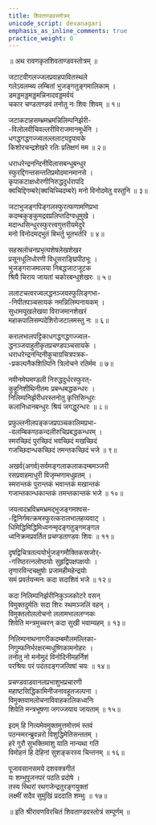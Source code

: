 ```yaml
---  
title: शिवताण्डवस्तोत्रम्  
unicode_script: devanagari  
emphasis_as_inline_comments: true  
practice_weight: 0  
---  
```

  
॥ अथ रावणकृतशिवताण्डवस्तोत्रम् ॥  
  
  
जटाटवीगलज्जलप्रवाहपावितस्थले  
  गलेऽवलम्ब्य लम्बितां भुजङ्गतुङ्गमालिकाम् ।  
डमड्डमड्डमड्डमन्निनादवड्डमर्वयं  
  चकार चण्डताण्डवं तनोतु नः शिवः शिवम् ॥ १॥  
  
जटाकटाहसम्भ्रमभ्रमन्निलिम्पनिर्झरी-  
     -विलोलवीचिवल्लरीविराजमानमूर्धनि ।  
धगद्धगद्धगज्ज्वलल्ललाटपट्टपावके  
      किशोरचन्द्रशेखरे रतिः प्रतिक्षणं मम ॥ २॥  
  
धराधरेन्द्रनन्दिनीविलासबन्धुबन्धुर  
      स्फुरद्दिगन्तसन्ततिप्रमोदमानमानसे ।  
कृपाकटाक्षधोरणीनिरुद्धदुर्धरापदि  
      क्वचिद्दिगम्बरे(क्वचिच्चिदम्बरे) मनो विनोदमेतु वस्तुनि ॥ ३॥  
  
जटाभुजङ्गपिङ्गलस्फुरत्फणामणिप्रभा  
      कदम्बकुङ्कुमद्रवप्रलिप्तदिग्वधूमुखे ।  
मदान्धसिन्धुरस्फुरत्त्वगुत्तरीयमेदुरे  
     मनो विनोदमद्भुतं बिभर्तु भूतभर्तरि ॥ ४॥  
  
सहस्रलोचनप्रभृत्यशेषलेखशेखर  
     प्रसूनधूलिधोरणी विधूसराङ्घ्रिपीठभूः ।  
भुजङ्गराजमालया निबद्धजाटजूटक  
     श्रियै चिराय जायतां चकोरबन्धुशेखरः ॥ ५॥  
  
ललाटचत्वरज्वलद्धनञ्जयस्फुलिङ्गभा-  
    -निपीतपञ्चसायकं नमन्निलिम्पनायकम् ।  
सुधामयूखलेखया विराजमानशेखरं  
     महाकपालिसम्पदेशिरोजटालमस्तु नः  ॥ ६॥  
  
करालभालपट्टिकाधगद्धगद्धगज्ज्वल-  
     द्धनञ्जयाहुतीकृतप्रचण्डपञ्चसायके ।  
धराधरेन्द्रनन्दिनीकुचाग्रचित्रपत्रक-  
    -प्रकल्पनैकशिल्पिनि त्रिलोचने रतिर्मम ॥ ७॥  
  
नवीनमेघमण्डली निरुद्धदुर्धरस्फुरत्-  
     कुहूनिशीथिनीतमः प्रबन्धबद्धकन्धरः ।  
निलिम्पनिर्झरीधरस्तनोतु कृत्तिसिन्धुरः  
     कलानिधानबन्धुरः श्रियं जगद्धुरन्धरः ॥ ८॥  
  
प्रफुल्लनीलपङ्कजप्रपञ्चकालिमप्रभा-  
    -वलम्बिकण्ठकन्दलीरुचिप्रबद्धकन्धरम् ।  
स्मरच्छिदं पुरच्छिदं भवच्छिदं मखच्छिदं  
     गजच्छिदान्धकच्छिदं तमन्तकच्छिदं भजे ॥ ९॥  
  
अखर्व(अगर्व)सर्वमङ्गलाकलाकदम्बमञ्जरी  
     रसप्रवाहमाधुरी विजृम्भणामधुव्रतम् ।  
स्मरान्तकं पुरान्तकं भवान्तकं मखान्तकं  
     गजान्तकान्धकान्तकं तमन्तकान्तकं भजे ॥ १०॥  
  
जयत्वदभ्रविभ्रमभ्रमद्भुजङ्गमश्वस-  
    -द्विनिर्गमत्क्रमस्फुरत्करालभालहव्यवाट् ।  
धिमिद्धिमिद्धिमिध्वनन्मृदङ्गतुङ्गमङ्गल  
     ध्वनिक्रमप्रवर्तित प्रचण्डताण्डवः शिवः ॥ ११॥  
  
दृषद्विचित्रतल्पयोर्भुजङ्गमौक्तिकस्रजोर्-  
    -गरिष्ठरत्नलोष्ठयोः सुहृद्विपक्षपक्षयोः ।  
तृणारविन्दचक्षुषोः प्रजामहीमहेन्द्रयोः  
     समं प्रवर्तयन्मनः कदा सदाशिवं भजे ॥ १२॥  
  
कदा निलिम्पनिर्झरीनिकुञ्जकोटरे वसन्  
     विमुक्तदुर्मतिः सदा शिरः स्थमञ्जलिं वहन् ।  
विमुक्तलोललोचनो ललामभाललग्नकः  
     शिवेति मन्त्रमुच्चरन् कदा सुखी भवाम्यहम् ॥ १३॥  
  
निलिम्पनाथनागरीकदम्बमौलमल्लिका-  
     निगुम्फनिर्भरक्षरन्मधूष्णिकामनोहरः ।  
तनोतु नो मनोमुदं विनोदिनीमहर्निशं  
     परश्रियः परं पदंतदङ्गजत्विषां चयः ॥ १४॥  
  
प्रचण्डवाडवानलप्रभाशुभप्रचारणी  
     महाष्टसिद्धिकामिनीजनावहूतजल्पना ।  
विमुक्तवामलोचनाविवाहकालिकध्वनिः  
     शिवेति मन्त्रभूषणा जगज्जयाय जायताम् ॥ १५॥  
  
इदम् हि नित्यमेवमुक्तमुत्तमोत्तमं स्तवं  
     पठन्स्मरन्ब्रुवन्नरो विशुद्धिमेतिसन्ततम् ।  
हरे गुरौ सुभक्तिमाशु याति नान्यथा गतिं  
     विमोहनं हि देहिनां सुशङ्करस्य चिन्तनम् ॥ १६॥  
  
पूजावसानसमये दशवक्त्रगीतं  
     यः शम्भुपूजनपरं पठति प्रदोषे ।  
तस्य स्थिरां रथगजेन्द्रतुरङ्गयुक्तां  
     लक्ष्मीं सदैव  सुमुखिं प्रददाति शम्भुः ॥ १७॥  
  
   ॥ इति श्रीरावणविरचितं शिवताण्डवस्तोत्रं सम्पूर्णम् ॥  
  
